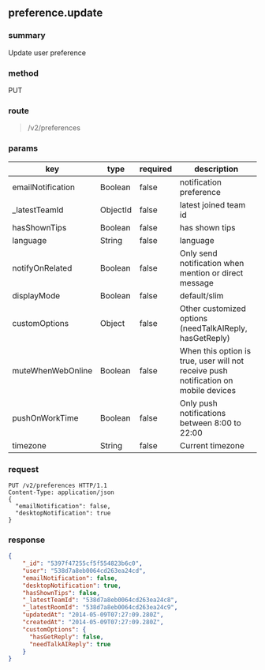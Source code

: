 ## preference.update

### summary
Update user preference

### method
PUT

### route
> /v2/preferences

### params
| key                | type               | required | description                                                               |
| ------------------ | ------------------ | -------- | ------------------------------------------------------------------------- |
| emailNotification  | Boolean            | false    | notification preference                                                   |
| _latestTeamId      | ObjectId           | false    | latest joined team id |
| hasShownTips       | Boolean            | false    | has shown tips          |
| language           | String             | false    | language                 |
| notifyOnRelated    | Boolean            | false    | Only send notification when mention or direct message          |
| displayMode        | Boolean            | false    | default/slim          |
| customOptions      | Object             | false    | Other customized options (needTalkAIReply, hasGetReply)         |
| muteWhenWebOnline  | Boolean            | false    | When this option is true, user will not receive push notification on mobile devices         |
| pushOnWorkTime  | Boolean            | false    | Only push notifications between 8:00 to 22:00 |
| timezone  | String            | false    | Current timezone       |

### request
```
PUT /v2/preferences HTTP/1.1
Content-Type: application/json
{
  "emailNotification": false,
  "desktopNotification": true
}
```

### response
```json
{
    "_id": "5397f47255cf5f554823b6c0",
    "user": "538d7a8eb0064cd263ea24cd",
    "emailNotification": false,
    "desktopNotification": true,
    "hasShownTips": false,
    "_latestTeamId": "538d7a8eb0064cd263ea24c8",
    "_latestRoomId": "538d7a8eb0064cd263ea24c9",
    "updatedAt": "2014-05-09T07:27:09.280Z",
    "createdAt": "2014-05-09T07:27:09.280Z",
    "customOptions": {
      "hasGetReply": false,
      "needTalkAIReply": true
    }
}
```
